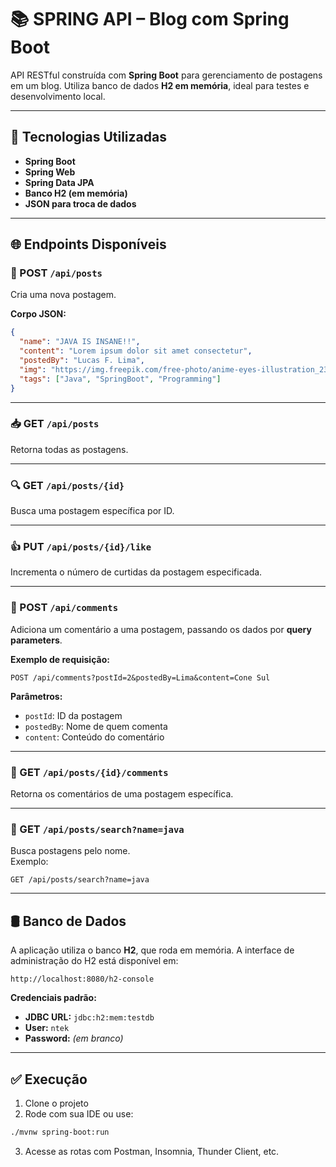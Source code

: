 # 📚 SPRING API – Blog com Spring Boot

API RESTful construída com **Spring Boot** para gerenciamento de postagens em um blog. Utiliza banco de dados **H2 em memória**, ideal para testes e desenvolvimento local.

---

## 🚀 Tecnologias Utilizadas

- **Spring Boot**
- **Spring Web**
- **Spring Data JPA**
- **Banco H2 (em memória)**
- **JSON para troca de dados**

---

## 🌐 Endpoints Disponíveis

### 📝 POST `/api/posts`

Cria uma nova postagem.

**Corpo JSON:**
```json
{
  "name": "JAVA IS INSANE!!",
  "content": "Lorem ipsum dolor sit amet consectetur",
  "postedBy": "Lucas F. Lima",
  "img": "https://img.freepik.com/free-photo/anime-eyes-illustration_23-2150404884.jpg",
  "tags": ["Java", "SpringBoot", "Programming"]
}
```

---

### 📥 GET `/api/posts`

Retorna todas as postagens.

---

### 🔍 GET `/api/posts/{id}`

Busca uma postagem específica por ID.

---

### 👍 PUT `/api/posts/{id}/like`

Incrementa o número de curtidas da postagem especificada.

---

### 💬 POST `/api/comments`

Adiciona um comentário a uma postagem, passando os dados por **query parameters**.

**Exemplo de requisição:**
```
POST /api/comments?postId=2&postedBy=Lima&content=Cone Sul
```

**Parâmetros:**
- `postId`: ID da postagem
- `postedBy`: Nome de quem comenta
- `content`: Conteúdo do comentário

---

### 💬 GET `/api/posts/{id}/comments`

Retorna os comentários de uma postagem específica.

---

### 🔎 GET `/api/posts/search?name=java`

Busca postagens pelo nome.  
Exemplo:
```
GET /api/posts/search?name=java
```

---

## 🛢️ Banco de Dados

A aplicação utiliza o banco **H2**, que roda em memória. A interface de administração do H2 está disponível em:

```
http://localhost:8080/h2-console
```

**Credenciais padrão:**

- **JDBC URL:** `jdbc:h2:mem:testdb`
- **User:** `ntek`
- **Password:** *(em branco)*

---

## ✅ Execução

1. Clone o projeto
2. Rode com sua IDE ou use:
```bash
./mvnw spring-boot:run
```
3. Acesse as rotas com Postman, Insomnia, Thunder Client, etc.
